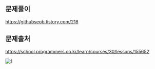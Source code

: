 ## 문제풀이
https://githubseob.tistory.com/218
## 문제출처
https://school.programmers.co.kr/learn/courses/30/lessons/155652

![1](https://github.com/GitHubSeob/Self_Study/assets/83795383/0ba328af-e1eb-4d2a-ba9d-5b1661bb9314)
